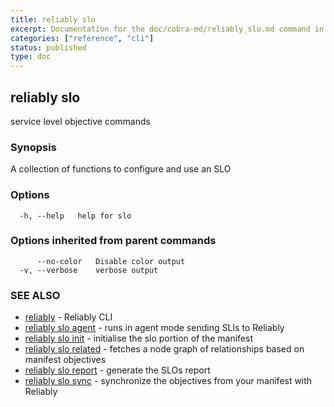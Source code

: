 ```yaml
---
title: reliably slo
excerpt: Documentation for the doc/cobra-md/reliably_slo.md command in the Reliably CLI
categories: ["reference", "cli"]
status: published
type: doc
---
```

## reliably slo

service level objective commands

### Synopsis

A collection of functions to configure and use an SLO

### Options

```
  -h, --help   help for slo
```

### Options inherited from parent commands

```
      --no-color   Disable color output
  -v, --verbose    verbose output
```

### SEE ALSO

* [reliably](/docs/reference/cli/reliably/)	 - Reliably CLI
* [reliably slo agent](/docs/reference/cli/reliably-slo-agent/)	 - runs in agent mode sending SLIs to Reliably
* [reliably slo init](/docs/reference/cli/reliably-slo-init/)	 - initialise the slo portion of the manifest
* [reliably slo related](/docs/reference/cli/reliably-slo-related/)	 - fetches a node graph of relationships based on manifest objectives
* [reliably slo report](/docs/reference/cli/reliably-slo-report/)	 - generate the SLOs report
* [reliably slo sync](/docs/reference/cli/reliably-slo-sync/)	 - synchronize the objectives from your manifest with Reliably


